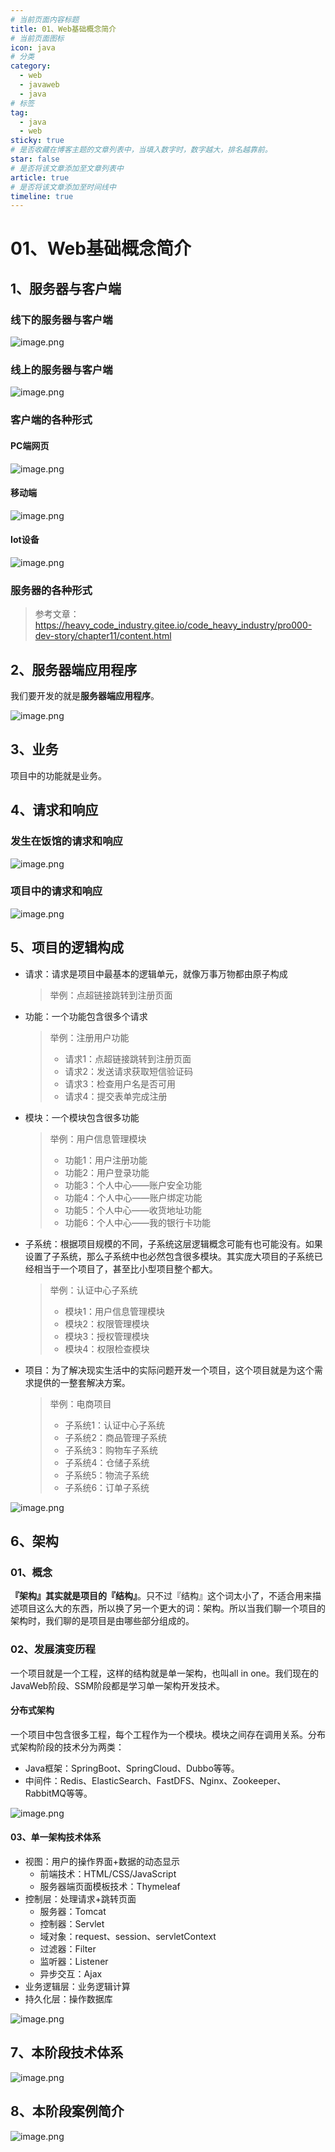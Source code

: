 ```yaml
---
# 当前页面内容标题
title: 01、Web基础概念简介
# 当前页面图标
icon: java
# 分类
category:
  - web
  - javaweb
  - java
# 标签
tag:
  - java
  - web
sticky: true
# 是否收藏在博客主题的文章列表中，当填入数字时，数字越大，排名越靠前。
star: false
# 是否将该文章添加至文章列表中
article: true
# 是否将该文章添加至时间线中
timeline: true
---
```


# 01、Web基础概念简介

## 1、服务器与客户端

### 线下的服务器与客户端

![image.png](./images/752433a103614d0dad945af4a53fee01-20230304215918199.png)

### 线上的服务器与客户端

![image.png](./images/a2861705f43d4de1b1bf13d6fbf9d7a2-20230304215917706.png)

### 客户端的各种形式

#### PC端网页

![image.png](./images/dcc2ca55afac45ef83766ef425f0895c-20230304215919366.png)

#### 移动端

![image.png](./images/2f543005206340a49eddff670618dd60-20230304215920756.png)

#### Iot设备

![image.png](./images/c6cb7e77dca14d88893f1881be15e060-20230304215918853.png)

### 服务器的各种形式

> 参考文章：<https://heavy_code_industry.gitee.io/code_heavy_industry/pro000-dev-story/chapter11/content.html>

## 2、服务器端应用程序

我们要开发的就是**服务器端应用程序**。

![image.png](./images/28e17ecc7cd0436585bdc481f93548f2-20230304215918266.png)

## 3、业务

项目中的功能就是业务。

## 4、请求和响应

### 发生在饭馆的请求和响应

![image.png](./images/b1f5ebd6205b491fac6f94e204bbc9f1-20230304215917993.png)

### 项目中的请求和响应

![image.png](./images/565270f011964062a3674860d160a94d-20230304215918156.png)

## 5、项目的逻辑构成

- 请求：请求是项目中最基本的逻辑单元，就像万事万物都由原子构成
  
  > 举例：点超链接跳转到注册页面

- 功能：一个功能包含很多个请求
  
  > 举例：注册用户功能
  > 
  > - 请求1：点超链接跳转到注册页面
  > - 请求2：发送请求获取短信验证码
  > - 请求3：检查用户名是否可用
  > - 请求4：提交表单完成注册

- 模块：一个模块包含很多功能
  
  > 举例：用户信息管理模块
  > 
  > - 功能1：用户注册功能
  > - 功能2：用户登录功能
  > - 功能3：个人中心——账户安全功能
  > - 功能4：个人中心——账户绑定功能
  > - 功能5：个人中心——收货地址功能
  > - 功能6：个人中心——我的银行卡功能

- 子系统：根据项目规模的不同，子系统这层逻辑概念可能有也可能没有。如果设置了子系统，那么子系统中也必然包含很多模块。其实庞大项目的子系统已经相当于一个项目了，甚至比小型项目整个都大。
  
  > 举例：认证中心子系统
  > 
  > - 模块1：用户信息管理模块
  > - 模块2：权限管理模块
  > - 模块3：授权管理模块
  > - 模块4：权限检查模块

- 项目：为了解决现实生活中的实际问题开发一个项目，这个项目就是为这个需求提供的一整套解决方案。
  
  > 举例：电商项目
  > 
  > - 子系统1：认证中心子系统
  > - 子系统2：商品管理子系统
  > - 子系统3：购物车子系统
  > - 子系统4：仓储子系统
  > - 子系统5：物流子系统
  > - 子系统6：订单子系统

![image.png](./images/27790d68a4884222abef6eadc52bc315-20230304215918386.png)

## 6、架构

### 01、概念

**『架构』其实就是项目的『结构』**。只不过『结构』这个词太小了，不适合用来描述项目这么大的东西，所以换了另一个更大的词：架构。所以当我们聊一个项目的架构时，我们聊的是项目是由哪些部分组成的。

### 02、发展演变历程

一个项目就是一个工程，这样的结构就是单一架构，也叫all in one。我们现在的JavaWeb阶段、SSM阶段都是学习单一架构开发技术。

#### 分布式架构

一个项目中包含很多工程，每个工程作为一个模块。模块之间存在调用关系。分布式架构阶段的技术分为两类：

- Java框架：SpringBoot、SpringCloud、Dubbo等等。
- 中间件：Redis、ElasticSearch、FastDFS、Nginx、Zookeeper、RabbitMQ等等。

![image.png](./images/0fef6a707f54400c9ed6ca9631c29c76-20230304215918871.png)

#### 03、单一架构技术体系

- 视图：用户的操作界面+数据的动态显示
  - 前端技术：HTML/CSS/JavaScript
  - 服务器端页面模板技术：Thymeleaf
- 控制层：处理请求+跳转页面
  - 服务器：Tomcat
  - 控制器：Servlet
  - 域对象：request、session、servletContext
  - 过滤器：Filter
  - 监听器：Listener
  - 异步交互：Ajax
- 业务逻辑层：业务逻辑计算
- 持久化层：操作数据库

![image.png](./images/b1eee8584d2b4b18a6d0410c9a291e25-20230304215919151.png)

## 7、本阶段技术体系

![image.png](./images/daaeea12908848f9baa8bbeb9fc141f2-20230304215919334.png)

## 8、本阶段案例简介

![image.png](./images/5c551491a8bc4c0aa449d2aadda5ffdb-20230304215920846.png)
